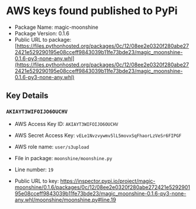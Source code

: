 # AWS keys found published to PyPi

* Package Name: magic-moonshine
* Package Version: 0.1.6
* Public URL to package: [https://files.pythonhosted.org/packages/0c/12/08ee2e0320f280abe272421e529290195e08cceff9843039b11fe73bde23/magic_moonshine-0.1.6-py3-none-any.whl](https://files.pythonhosted.org/packages/0c/12/08ee2e0320f280abe272421e529290195e08cceff9843039b11fe73bde23/magic_moonshine-0.1.6-py3-none-any.whl)

## Key Details

### `AKIAYT3WIFOIJO6OUCHV`

* AWS Access Key ID: `AKIAYT3WIFOIJO6OUCHV`
* AWS Secret Access Key: `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` 
* AWS role name: `user/s3upload`
* File in package: `moonshine/moonshine.py`
* Line number: `19`

* Public URL to key: https://inspector.pypi.io/project/magic-moonshine/0.1.6/packages/0c/12/08ee2e0320f280abe272421e529290195e08cceff9843039b11fe73bde23/magic_moonshine-0.1.6-py3-none-any.whl/moonshine/moonshine.py#line.19


